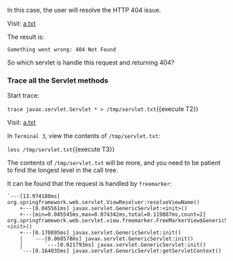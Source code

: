 In this case, the user will resolve the HTTP 404 issue.

Visit: [a.txt]({{TRAFFIC_HOST1_80}}/a.txt)

The result is:

```
Something went wrong: 404 Not Found
```

So which servlet is handle this request and returning 404?

### Trace all the Servlet methods

Start trace:

`trace javax.servlet.Servlet * > /tmp/servlet.txt`{{execute T2}}

Visit: [a.txt]({{TRAFFIC_HOST1_80}}/a.txt)

In `Terminal 3`, view the contents of `/tmp/servlet.txt`:

`less /tmp/servlet.txt`{{execute T3}}

The contents of `/tmp/servlet.txt` will be more, and you need to be patient to find the longest level in the call tree.

It can be found that the request is handled by `freemarker`:

```
`---[13.974188ms] org.springframework.web.servlet.ViewResolver:resolveViewName()
    +---[0.045561ms] javax.servlet.GenericServlet:<init>()
    +---[min=0.045545ms,max=0.074342ms,total=0.119887ms,count=2] org.springframework.web.servlet.view.freemarker.FreeMarkerView$GenericServletAdapter:<init>()
    +---[0.170895ms] javax.servlet.GenericServlet:init()
    |   `---[0.068578ms] javax.servlet.GenericServlet:init()
    |       `---[0.021793ms] javax.servlet.GenericServlet:init()
    `---[0.164035ms] javax.servlet.GenericServlet:getServletContext()
```
